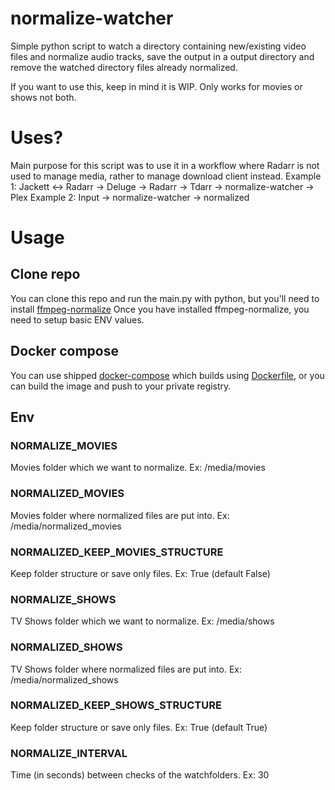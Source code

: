 # normalize-watcher
Simple python script to watch a directory containing new/existing video files and normalize audio tracks, save the output in a output directory and remove the watched directory files already normalized.

If you want to use this, keep in mind it is WIP. Only works for movies or shows not both.

# Uses?
Main purpose for this script was to use it in a workflow where Radarr is not used to manage media, rather to manage download client instead.
Example 1: Jackett <-> Radarr -> Deluge -> Radarr -> Tdarr -> normalize-watcher -> Plex
Example 2: Input -> normalize-watcher -> normalized

# Usage
## Clone repo
You can clone this repo and run the main.py with python, but you'll need to install [ffmpeg-normalize](https://github.com/slhck/ffmpeg-normalize)
Once you have installed ffmpeg-normalize, you need to setup basic ENV values.

## Docker compose
You can use shipped [docker-compose](docker-compose.yaml) which builds using [Dockerfile](Dockerfile), or you can build the image and push to your private registry.

## Env
### NORMALIZE_MOVIES
Movies folder which we want to normalize.
Ex: /media/movies
### NORMALIZED_MOVIES
Movies folder where normalized files are put into.
Ex: /media/normalized_movies
### NORMALIZED_KEEP_MOVIES_STRUCTURE
Keep folder structure or save only files.
Ex: True (default False)
### NORMALIZE_SHOWS
TV Shows folder which we want to normalize.
Ex: /media/shows
### NORMALIZED_SHOWS
TV Shows folder where normalized files are put into.
Ex: /media/normalized_shows
### NORMALIZED_KEEP_SHOWS_STRUCTURE
Keep folder structure or save only files.
Ex: True (default True)
### NORMALIZE_INTERVAL
Time (in seconds) between checks of the watchfolders.
Ex: 30
